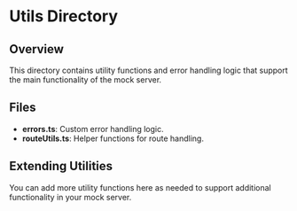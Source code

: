 
# Utils Directory

## Overview
This directory contains utility functions and error handling logic that support the main functionality of the mock server.

## Files
- **errors.ts**: Custom error handling logic.
- **routeUtils.ts**: Helper functions for route handling.

## Extending Utilities
You can add more utility functions here as needed to support additional functionality in your mock server.
